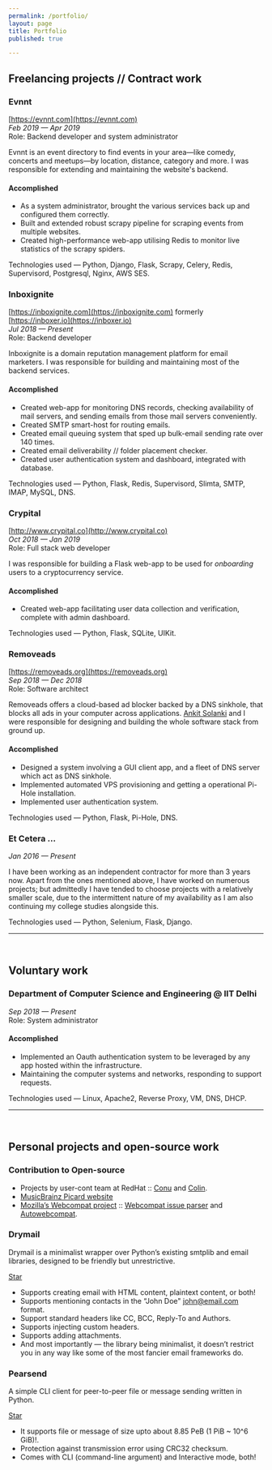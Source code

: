 ```yaml
---
permalink: /portfolio/
layout: page
title: Portfolio 
published: true

---
```


## Freelancing projects // Contract work

### Evnnt
[https://evnnt.com](https://evnnt.com)  
_Feb 2019 — Apr 2019_  
Role: Backend developer and system administrator

Evnnt is an event directory to find events in your area—like comedy, concerts and meetups—by location, distance, category and more. I was responsible for extending and maintaining the website's backend.

#### Accomplished

- As a system administrator, brought the various services back up and configured them correctly.
- Built and extended robust scrapy pipeline for scraping events from multiple websites.
- Created high-performance web-app utilising Redis to monitor live statistics of the scrapy spiders.

Technologies used — Python, Django, Flask, Scrapy, Celery, Redis, Supervisord, Postgresql, Nginx, AWS SES.  


### Inboxignite 
[https://inboxignite.com](https://inboxignite.com) formerly [https://inboxer.io](https://inboxer.io)  
_Jul 2018 — Present_  
Role: Backend developer

Inboxignite is a domain reputation management platform for email marketers. I was responsible for building and maintaining most of the backend services.

#### Accomplished
- Created web-app for monitoring DNS records, checking availability of mail servers, and sending emails from those mail servers conveniently.
- Created SMTP smart-host for routing emails.  
- Created email queuing system that sped up bulk-email sending rate over 140 times.  
- Created email deliverability // folder placement checker.  
- Created user authentication system and dashboard, integrated with database.  

Technologies used — Python, Flask, Redis, Supervisord, Slimta, SMTP, IMAP, MySQL, DNS.


### Crypital
[http://www.crypital.co](http://www.crypital.co)  
_Oct 2018 — Jan 2019_  
Role: Full stack web developer

I was responsible for building a Flask web-app to be used for _onboarding_ users to a cryptocurrency service. 

#### Accomplished
- Created web-app facilitating user data collection and verification, complete with admin dashboard.  

Technologies used — Python, Flask, SQLite, UIKit.  


### Removeads
[https://removeads.org](https://removeads.org)  
_Sep 2018 — Dec 2018_  
Role: Software architect

Removeads offers a cloud-based ad blocker backed by a DNS sinkhole, that blocks all ads in your computer across applications. [Ankit Solanki](https://ankit-solanki.com/) and I were responsible for designing and building the whole software stack from ground up. 

#### Accomplished

- Designed a system involving a GUI client app, and a fleet of DNS server which act as DNS sinkhole.  
- Implemented automated VPS provisioning and getting a operational Pi-Hole installation.  
- Implemented user authentication system.  

Technologies used — Python, Flask, Pi-Hole, DNS.


### Et Cetera ...
_Jan 2016 — Present_

I have been working as an independent contractor for more than 3 years now. Apart from the ones mentioned above, I have worked on numerous projects; but admittedly I have tended to choose projects with a relatively smaller scale, due to the intermittent nature of my availability as I am also continuing my college studies alongside this.

Technologies used — Python, Selenium, Flask, Django.

__________________________
&nbsp;

## Voluntary work

### Department of Computer Science and Engineering @ IIT Delhi
_Sep 2018 — Present_  
Role: System administrator

#### Accomplished
- Implemented an Oauth authentication system to be leveraged by any app hosted within the infrastructure.
- Maintaining the computer systems and networks, responding to support requests.  

Technologies used — Linux, Apache2, Reverse Proxy, VM, DNS, DHCP.

__________________________
&nbsp;

## Personal projects and open-source work

### Contribution to Open-source

- Projects by user-cont team at RedHat :: [Conu](https://github.com/user-cont/conu) and [Colin](https://github.com/user-cont/colin).
- [MusicBrainz Picard website](https://github.com/metabrainz/picard-website)
- [Mozilla’s Webcompat project](https://webcompat.com/) :: [Webcompat issue parser](https://github.com/webcompat/issue_parser) and [Autowebcompat](https://github.com/marco-c/autowebcompat).

### Drymail

Drymail is a minimalist wrapper over Python’s existing smtplib and email libraries, designed to be friendly but unrestrictive. 

<a class="github-button" href="https://github.com/SkullTech/drymail" data-size="large" data-show-count="true" aria-label="Star SkullTech/drymail on GitHub">Star</a>

- Supports creating email with HTML content, plaintext content, or both!
- Supports mentioning contacts in the “John Doe" <john@email.com> format.
- Support standard headers like CC, BCC, Reply-To and Authors.
- Supports injecting custom headers.
- Supports adding attachments.
- And most importantly — the library being minimalist, it doesn’t restrict you in any way like some of the most fancier email frameworks do.

### Pearsend

A simple CLI client for peer-to-peer file or message sending written in Python.

<a class="github-button" href="https://github.com/SkullTech/Pearsend" data-size="large" data-show-count="true" aria-label="Star SkullTech/Pearsend on GitHub">Star</a>

- It supports file or message of size upto about 8.85 PeB (1 PiB ~ 10^6 GiB)!.
- Protection against transmission error using CRC32 checksum.
- Comes with CLI (command-line argument) and Interactive mode, both!


<!-- Place this tag in your head or just before your close body tag. -->
<script async defer src="https://buttons.github.io/buttons.js"></script>
